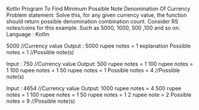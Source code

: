 Kotlin Program To Find Minimum Possible Note Denomination Of Currency
Problem statement:
Solve this, for any given currency value, the function should return possible
denomination combination count. Consider RS notes/coins
for this example. Such as 5000, 1000, 500 ,100 and so on.
Language : Kotlin

5000 //Currency value
Output :
5000 rupee notes = 1
explanation
Possible notes = 1 //Possible note(s)

Input : 750 //Currency value
Output:
500 rupee notes = 1
100 rupee notes = 1
100 rupee notes = 1
50 rupee notes = 1
Possible notes = 4 //Possible note(s)

Input : 4654 //Currency value
Output:
1000 rupee notes = 4
500 rupee notes = 1
100 rupee notes = 1
50 rupee notes = 1
2 rupee note = 2
Possible notes = 9 //Possible note(s)

